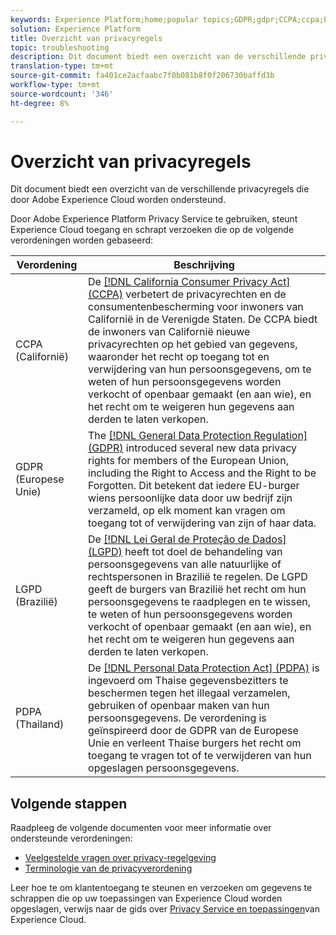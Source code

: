 ```yaml
---
keywords: Experience Platform;home;popular topics;GDPR;gdpr;CCPA;ccpa;PDPA;pdpa;LGPD;lgpd;overview;Overview;regulation;Regulation;regulations;Regulations;privacy;Privacy;
solution: Experience Platform
title: Overzicht van privacyregels
topic: troubleshooting
description: Dit document biedt een overzicht van de verschillende privacyregels die door Adobe Experience Cloud worden ondersteund.
translation-type: tm+mt
source-git-commit: fa401ce2acfaabc7f0b081b8f0f206730baffd3b
workflow-type: tm+mt
source-wordcount: '346'
ht-degree: 8%

---
```



# Overzicht van privacyregels

Dit document biedt een overzicht van de verschillende privacyregels die door Adobe Experience Cloud worden ondersteund.

Door Adobe Experience Platform Privacy Service te gebruiken, steunt Experience Cloud toegang en schrapt verzoeken die op de volgende verordeningen worden gebaseerd:

| Verordening | Beschrijving |
| --- | --- |
| CCPA (Californië) | De [[!DNL California Consumer Privacy Act] (CCPA)](https://oag.ca.gov/privacy/ccpa) verbetert de privacyrechten en de consumentenbescherming voor inwoners van Californië in de Verenigde Staten. De CCPA biedt de inwoners van Californië nieuwe privacyrechten op het gebied van gegevens, waaronder het recht op toegang tot en verwijdering van hun persoonsgegevens, om te weten of hun persoonsgegevens worden verkocht of openbaar gemaakt (en aan wie), en het recht om te weigeren hun gegevens aan derden te laten verkopen. |
| GDPR (Europese Unie) | The [[!DNL General Data Protection Regulation] (GDPR)](https://gdpr-info.eu) introduced several new data privacy rights for members of the European Union, including the Right to Access and the Right to be Forgotten. Dit betekent dat iedere EU-burger wiens persoonlijke data door uw bedrijf zijn verzameld, op elk moment kan vragen om toegang tot of verwijdering van zijn of haar data. |
| LGPD (Brazilië) | De [[!DNL Lei Geral de Proteção de Dados] (LGPD)](https://gdpr.eu/gdpr-vs-lgpd/) heeft tot doel de behandeling van persoonsgegevens van alle natuurlijke of rechtspersonen in Brazilië te regelen. De LGPD geeft de burgers van Brazilië het recht om hun persoonsgegevens te raadplegen en te wissen, te weten of hun persoonsgegevens worden verkocht of openbaar gemaakt (en aan wie), en het recht om te weigeren hun gegevens aan derden te laten verkopen. |
| PDPA (Thailand) | De [[!DNL Personal Data Protection Act] (PDPA)](https://www.pdpc.gov.sg/Overview-of-PDPA/The-Legislation/Personal-Data-Protection-Act) is ingevoerd om Thaise gegevensbezitters te beschermen tegen het illegaal verzamelen, gebruiken of openbaar maken van hun persoonsgegevens. De verordening is geïnspireerd door de GDPR van de Europese Unie en verleent Thaise burgers het recht om toegang te vragen tot of te verwijderen van hun opgeslagen persoonsgegevens. |

## Volgende stappen

Raadpleeg de volgende documenten voor meer informatie over ondersteunde verordeningen:

* [Veelgestelde vragen over privacy-regelgeving](./faq.md)
* [Terminologie van de privacyverordening](./terminology.md)

Leer hoe te om klantentoegang te steunen en verzoeken om gegevens te schrappen die op uw toepassingen van Experience Cloud worden opgeslagen, verwijs naar de gids over [Privacy Service en toepassingen](../experience-cloud-apps.md)van Experience Cloud.